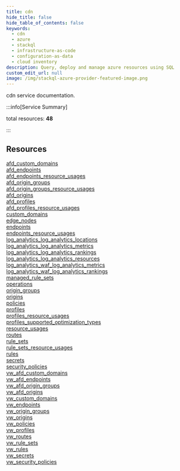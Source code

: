 ```yaml
---
title: cdn
hide_title: false
hide_table_of_contents: false
keywords:
  - cdn
  - azure
  - stackql
  - infrastructure-as-code
  - configuration-as-data
  - cloud inventory
description: Query, deploy and manage azure resources using SQL
custom_edit_url: null
image: /img/stackql-azure-provider-featured-image.png
---
```


cdn service documentation.

:::info[Service Summary]

total resources: __48__  

:::

## Resources
<div class="row">
<div class="providerDocColumn">
<a href="/services/cdn/afd_custom_domains/">afd_custom_domains</a><br />
<a href="/services/cdn/afd_endpoints/">afd_endpoints</a><br />
<a href="/services/cdn/afd_endpoints_resource_usages/">afd_endpoints_resource_usages</a><br />
<a href="/services/cdn/afd_origin_groups/">afd_origin_groups</a><br />
<a href="/services/cdn/afd_origin_groups_resource_usages/">afd_origin_groups_resource_usages</a><br />
<a href="/services/cdn/afd_origins/">afd_origins</a><br />
<a href="/services/cdn/afd_profiles/">afd_profiles</a><br />
<a href="/services/cdn/afd_profiles_resource_usages/">afd_profiles_resource_usages</a><br />
<a href="/services/cdn/custom_domains/">custom_domains</a><br />
<a href="/services/cdn/edge_nodes/">edge_nodes</a><br />
<a href="/services/cdn/endpoints/">endpoints</a><br />
<a href="/services/cdn/endpoints_resource_usages/">endpoints_resource_usages</a><br />
<a href="/services/cdn/log_analytics_log_analytics_locations/">log_analytics_log_analytics_locations</a><br />
<a href="/services/cdn/log_analytics_log_analytics_metrics/">log_analytics_log_analytics_metrics</a><br />
<a href="/services/cdn/log_analytics_log_analytics_rankings/">log_analytics_log_analytics_rankings</a><br />
<a href="/services/cdn/log_analytics_log_analytics_resources/">log_analytics_log_analytics_resources</a><br />
<a href="/services/cdn/log_analytics_waf_log_analytics_metrics/">log_analytics_waf_log_analytics_metrics</a><br />
<a href="/services/cdn/log_analytics_waf_log_analytics_rankings/">log_analytics_waf_log_analytics_rankings</a><br />
<a href="/services/cdn/managed_rule_sets/">managed_rule_sets</a><br />
<a href="/services/cdn/operations/">operations</a><br />
<a href="/services/cdn/origin_groups/">origin_groups</a><br />
<a href="/services/cdn/origins/">origins</a><br />
<a href="/services/cdn/policies/">policies</a><br />
<a href="/services/cdn/profiles/">profiles</a>
</div>
<div class="providerDocColumn">
<a href="/services/cdn/profiles_resource_usages/">profiles_resource_usages</a><br />
<a href="/services/cdn/profiles_supported_optimization_types/">profiles_supported_optimization_types</a><br />
<a href="/services/cdn/resource_usages/">resource_usages</a><br />
<a href="/services/cdn/routes/">routes</a><br />
<a href="/services/cdn/rule_sets/">rule_sets</a><br />
<a href="/services/cdn/rule_sets_resource_usages/">rule_sets_resource_usages</a><br />
<a href="/services/cdn/rules/">rules</a><br />
<a href="/services/cdn/secrets/">secrets</a><br />
<a href="/services/cdn/security_policies/">security_policies</a><br />
<a href="/services/cdn/vw_afd_custom_domains/">vw_afd_custom_domains</a><br />
<a href="/services/cdn/vw_afd_endpoints/">vw_afd_endpoints</a><br />
<a href="/services/cdn/vw_afd_origin_groups/">vw_afd_origin_groups</a><br />
<a href="/services/cdn/vw_afd_origins/">vw_afd_origins</a><br />
<a href="/services/cdn/vw_custom_domains/">vw_custom_domains</a><br />
<a href="/services/cdn/vw_endpoints/">vw_endpoints</a><br />
<a href="/services/cdn/vw_origin_groups/">vw_origin_groups</a><br />
<a href="/services/cdn/vw_origins/">vw_origins</a><br />
<a href="/services/cdn/vw_policies/">vw_policies</a><br />
<a href="/services/cdn/vw_profiles/">vw_profiles</a><br />
<a href="/services/cdn/vw_routes/">vw_routes</a><br />
<a href="/services/cdn/vw_rule_sets/">vw_rule_sets</a><br />
<a href="/services/cdn/vw_rules/">vw_rules</a><br />
<a href="/services/cdn/vw_secrets/">vw_secrets</a><br />
<a href="/services/cdn/vw_security_policies/">vw_security_policies</a>
</div>
</div>